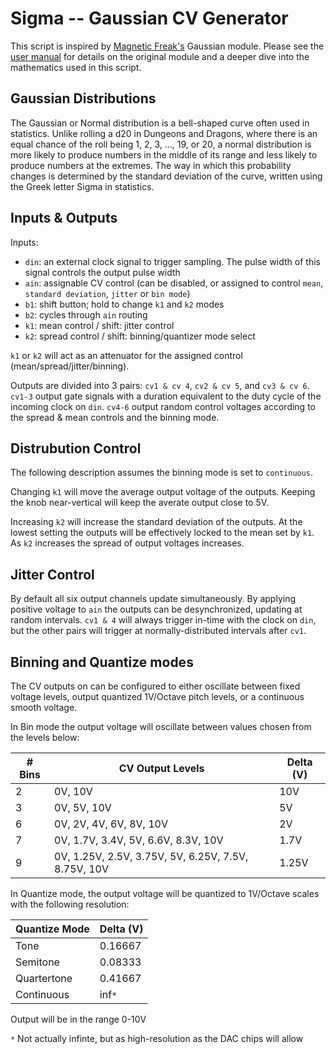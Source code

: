 # Sigma -- Gaussian CV Generator

This script is inspired by [Magnetic Freak's](https://magnetic-freak.com/) Gaussian module.
Please see the [user manual](https://magnetic-freak.com/wp-content/uploads/2022/08/Gaussian_Eurorack_UserGuide.pdf)
for details on the original module and a deeper dive into the mathematics used in this script.

## Gaussian Distributions

The Gaussian or Normal distribution is a bell-shaped curve often used in statistics. Unlike rolling a d20 in
Dungeons and Dragons, where there is an equal chance of the roll being 1, 2, 3, ..., 19, or 20, a normal distribution
is more likely to produce numbers in the middle of its range and less likely to produce numbers at the extremes. The
way in which this probability changes is determined by the standard deviation of the curve, written using the
Greek letter Sigma in statistics.

## Inputs & Outputs

Inputs:
- `din`: an external clock signal to trigger sampling. The pulse width of this signal controls the output
  pulse width
- `ain`: assignable CV control (can be disabled, or assigned to control `mean`, `standard deviation`, `jitter` or
  `bin mode`)
- `b1`: shift button; hold to change `k1` and `k2` modes
- `b2`: cycles through `ain` routing
- `k1`: mean control / shift: jitter control
- `k2`: spread control / shift: binning/quantizer mode select

`k1` or `k2` will act as an attenuator for the assigned control (mean/spread/jitter/binning).

Outputs are divided into 3 pairs: `cv1 & cv 4`, `cv2 & cv 5`, and `cv3 & cv 6`.  `cv1-3` output gate signals
with a duration equivalent to the duty cycle of the incoming clock on `din`.  `cv4-6` output random control
voltages according to the spread & mean controls and the binning mode.

## Distrubution Control

The following description assumes the binning mode is set to `continuous`.

Changing `k1` will move the average output voltage of the outputs.  Keeping the knob near-vertical will keep the
averate output close to 5V.

Increasing `k2` will increase the standard deviation of the outputs.  At the lowest setting the outputs will be
effectively locked to the mean set by `k1`.  As `k2` increases the spread of output voltages increases.

## Jitter Control

By default all six output channels update simultaneously. By applying positive voltage to `ain` the outputs can be
desynchronized, updating at random intervals. `cv1 & 4` will always trigger in-time with the clock on `din`,
but the other pairs will trigger at normally-distributed intervals after `cv1`.

## Binning and Quantize modes

The CV outputs on can be configured to either oscillate between fixed voltage levels, output
quantized 1V/Octave pitch levels, or a continuous smooth voltage.

In Bin mode the output voltage will oscillate between values chosen from the levels below:

| # Bins | CV Output Levels                                    | Delta (V) |
|--------|-----------------------------------------------------|-----------|
|    2   | 0V, 10V                                             | 10V       |
|    3   | 0V, 5V, 10V                                         | 5V        |
|    6   | 0V, 2V, 4V, 6V, 8V, 10V                             | 2V        |
|    7   | 0V, 1.7V, 3.4V, 5V, 6.6V, 8.3V, 10V                 | 1.7V      |
|    9   | 0V, 1.25V, 2.5V, 3.75V, 5V, 6.25V, 7.5V, 8.75V, 10V | 1.25V     |

In Quantize mode, the output voltage will be quantized to 1V/Octave scales with the following resolution:

| Quantize Mode | Delta (V) |
|---------------|-----------|
| Tone          | 0.16667   |
| Semitone      | 0.08333   |
| Quartertone   | 0.41667   |
| Continuous    | inf`*`    |

Output will be in the range 0-10V

`*` Not actually infinte, but as high-resolution as the DAC chips will allow
